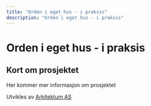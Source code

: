 ```yaml
---
title: "Orden i eget hus - i praksis"
description: "Orden i eget hus - i praksis"
---
```


# Orden i eget hus - i praksis

## Kort om prosjektet
Her kommer mer informasjon om prosjektet

Utvikles av [Arkitektum AS](http://arkitektum.no)
